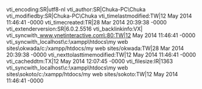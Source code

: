 vti_encoding:SR|utf8-nl
vti_author:SR|Chuka-PC\\Chuka
vti_modifiedby:SR|Chuka-PC\\Chuka
vti_timelastmodified:TW|12 May 2014 11:46:41 -0000
vti_timecreated:TR|28 Mar 2014 20:39:38 -0000
vti_extenderversion:SR|6.0.2.5516
vti_backlinkinfo:VX|
vti_syncwith_www.ynetinteractive.com\:80:TW|12 May 2014 11:46:41 -0000
vti_syncwith_localhost\\c\:\\xampp\\htdocs\\my web sites\\okwada/c\:/xampp/htdocs/my web sites/okwada:TW|28 Mar 2014 20:39:38 -0000
vti_nexttolasttimemodified:TW|12 May 2014 11:46:41 -0000
vti_cacheddtm:TX|12 May 2014 12:07:45 -0000
vti_filesize:IR|1363
vti_syncwith_localhost\\c\:\\xampp\\htdocs\\my web sites\\sokoto/c\:/xampp/htdocs/my web sites/sokoto:TW|12 May 2014 11:46:41 -0000
